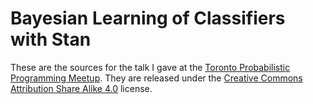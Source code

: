 # Bayesian Learning of Classifiers with Stan

These are the sources for the talk I gave at the [Toronto Probabilistic Programming Meetup](http://www.meetup.com/Toronto-Probabilistic-Programming-Meetup/events/229134538/). They are released under the [Creative Commons Attribution Share Alike 4.0](http://creativecommons.org/licenses/by-nc-sa/4.0/legalcode) license.


